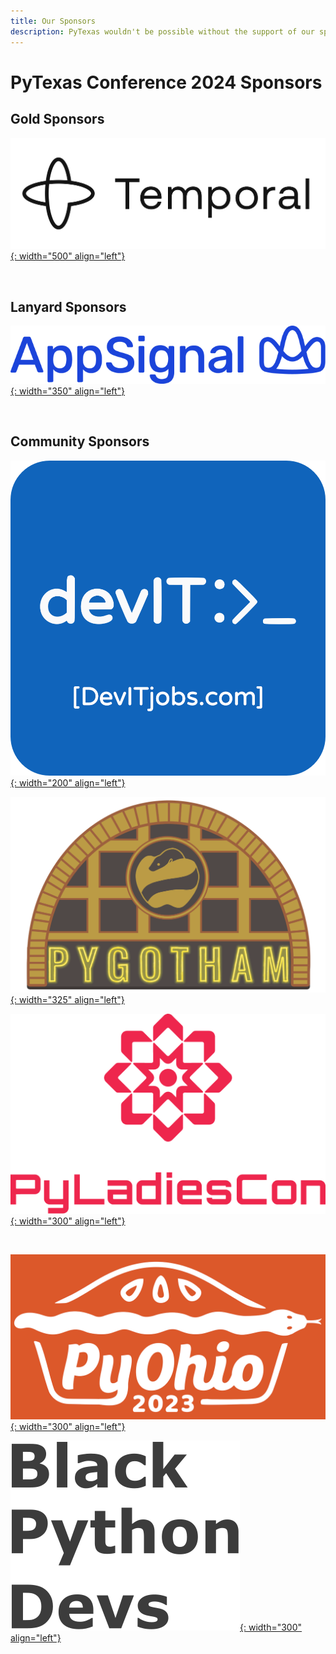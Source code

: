 ```yaml
---
title: Our Sponsors
description: PyTexas wouldn't be possible without the support of our sponsors. Be sure to check them out!
---
```

# PyTexas Conference 2024 Sponsors

## Gold Sponsors
[![Temporal Technologies Sponsor Logo](../assets/images/sponsors/temporal.png){: width="500" align="left"}](https://temporal.io)

<br clear=all>

## Lanyard Sponsors
[![AppSignal Sponsor Logo](../assets/images/sponsors/appsignal.svg){: width="350" align="left"}](https://www.appsignal.com/)

<br clear=all>

## Community Sponsors

[![DevIT US Sponsor Logo](../assets/images/sponsors/devitus-square2.png){: width="200" align="left"}](https://devitjobs.com/jobs/python/all/all)

[![PyGotham Logo](../assets/images/sponsors/PyGotham.png){: width="325" align="left"}](https://2023.pygotham.tv/)

[![PyLadies 2023 Conference Logo](../assets/images/sponsors/pyladies-logo-vertical.png){: width="300" align="left"}](https://conference.pyladies.com/index.html)

<br clear=all>

[![PyOhio 2023 Conference Logo](../assets/images/sponsors/pyohio.png){: width="300" align="left"}](https://www.pyohio.org/2023/)

[![Black Python Devs](../assets/images/sponsors/black_python_devs.svg){: width="300" align="left"}](https://blackpythondevs.github.io/)
